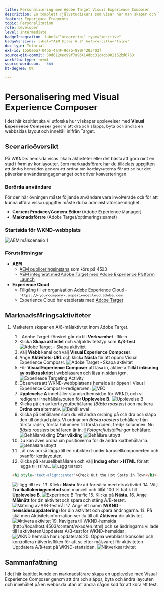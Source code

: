 ```yaml
---
title: Personalisering med Adobe Target Visual Experience Composer
description: En komplett självstudiekurs som visar hur man skapar och levererar personaliserade upplevelser med Adobe Target Visual Experience Composer (VEC).
feature: Experience Fragments
topic: Personalization
role: Developer
level: Intermediate
badgeIntegration: label="Integrering" type="positive"
badgeVersions: label="AEM Sites 6.5" before-title="false"
doc-type: Tutorial
exl-id: 1550e6a7-04b5-4a40-9d7b-88074283402f
source-git-commit: 30d6120ec99f7a95414dbc31c0cb002152bd6763
workflow-type: tm+mt
source-wordcount: '585'
ht-degree: 0%

---
```


# Personalisering med Visual Experience Composer

I det här kapitlet ska vi utforska hur vi skapar upplevelser med **Visual Experience Composer** genom att dra och släppa, byta och ändra en webbsidas layout och innehåll inifrån Target.

## Scenarioöversikt

På WKND:s hemsida visas lokala aktiviteter eller det bästa att göra runt en stad i form av kortlayouter. Som marknadsförare har du tilldelats uppgiften att ändra hemsidan genom att ordna om kortlayouterna för att se hur det påverkar användarengagemanget och driver konverteringen.

### Berörda användare

För den här övningen måste följande användare vara involverade och för att kunna utföra vissa uppgifter måste du ha administratörsbehörighet.

* **Content Producer/Content Editor** (Adobe Experience Manager)
* **Marknadsförare** (Adobe Target/optimeringsteamet)

### Startsida för WKND-webbplats

![AEM målscenario 1](assets/personalization-use-case-3/aem-target-use-case-3.png)

### Förutsättningar

* **AEM**
   * [AEM publiceringsinstans](./implementation.md#getting-aem) som körs på 4503
   * [AEM integrerat med Adobe Target med Adobe Experience Platform Launch](./using-launch-adobe-io.md#aem-target-using-launch-by-adobe)
* **Experience Cloud**
   * Tillgång till er organisation Adobe Experience Cloud - `https://<yourcompany>.experiencecloud.adobe.com`
   * Experience Cloud har etablerats med [Adobe Target](https://experiencecloud.adobe.com)

## Marknadsföringsaktiviteter

1. Marketern skapar en A/B-målaktivitet inom Adobe Target.
   1. I Adobe Target-fönstret går du till **Verksamhet** -fliken.
   2. Klicka **Skapa aktivitet** och välj aktivitetstyp som **A/B-test**
      ![Adobe Target - Skapa aktivitet](assets/personalization-use-case-2/create-ab-activity.png)
   3. Välj **Webb** kanal och välj **Visual Experience Composer**.
   4. Ange **Aktivitets-URL** och klicka **Nästa** för att öppna Visual Experience Composer.
      ![Adobe Target - Skapa aktivitet](assets/personalization-use-case-2/create-activity-ab-name.png)
   5. För **Visual Experience Composer** att läsa in, aktivera **Tillåt inläsning av osäkra skript** i webbläsaren och läsa in sidan igen.
      ![Experience Targeting Activity](assets/personalization-use-case-1/load-unsafe-scripts.png)
   6. Observera att WKND-webbplatsens hemsida är öppen i Visual Experience Composer-redigeraren.
      ![VEC](assets/personalization-use-case-2/vec.png)
   7. **Upplevelse A** innehåller standardhemsidan för WKND, och vi redigerar innehållslayouten för **Upplevelse B**.
      ![Upplevelse B](assets/personalization-use-case-3/use-case3-experience-b.png)
   8. Klicka på en av kortlayoutbehållarna (*Bästa roasters*) och markera **Ordna om** alternativ.
      ![Behållarval](assets/personalization-use-case-3/container-selection.png)
   9. Klicka på behållaren som du vill ändra ordning på och dra och släpp den till önskad plats. Vi ordnar om *Bästa roasters* behållare från första raden, första kolumnen till första raden, tredje kolumnen. Nu *Bästa roasters* behållaren är intill *Fotografiutställningar* behållare.
      ![Behållarväxling](assets/personalization-use-case-3/container-swap.png)
      **Efter växling**
      ![Behållare utbytt](assets/personalization-use-case-3/after-swap-1-3.png)
   10. Du kan även ordna om positionerna för de andra kortbehållarna.
      ![Behållare utbytt](assets/personalization-use-case-3/after-swap-all.png)
   11. Låt oss också lägga till en rubriktext under karusellkomponenten och ovanför kortlayouten.
   12. Klicka på karusellbehållaren och välj **Indrag efter > HTML** för att lägga till HTML.
      ![Lägg till text](assets/personalization-use-case-3/add-text.png)

      ```html
      <h1 style="text-align:center">Check Out the Hot Spots in Town</h1>
      ```

      ![Lägg till text](assets/personalization-use-case-3/after-changes.png)
   13. Klicka **Nästa** för att fortsätta med din aktivitet.
   14. Välj **Trafikallokeringsmetod** som manuell och tillåt 100 % trafik till **Upplevelse B**.
      ![Experience B Traffic](assets/personalization-use-case-2/traffic.png)
   15. Klicka på **Nästa**.
   16. Ange **Målmått** för din aktivitet och spara och stäng A/B-testet.
      ![Mätning av A/B-testmål](assets/personalization-use-case-2/goal-metric.png)
   17. Ange ett namn (**WKND - hemsidesuppdatering**) för din aktivitet och spara ändringarna.
   18. På skärmen Aktivitetsinformation ser du till att **Aktivera** din aktivitet.
      ![Aktivera aktivitet](assets/personalization-use-case-3/save-activity.png)
   19. Navigera till WKND-hemsida (http://localhost:4503/content/wknd/en.html) och se ändringarna vi lade till i aktiviteten Uppdatera A/B-test för WKND-hemsidan.
      ![WKND hemsida har uppdaterats](assets/personalization-use-case-3/activity-result.png)
   20. Öppna webbläsarkonsolen och kontrollera nätverksfliken för att se efter målsvaret för aktiviteten Uppdatera A/B-test på WKND-startsidan.
      ![Nätverksaktivitet](assets/personalization-use-case-3/activity-result.png)

## Sammanfattning

I det här kapitlet kunde en marknadsförare skapa en upplevelse med Visual Experience Composer genom att dra och släppa, byta och ändra layouten och innehållet på en webbsida utan att ändra någon kod för att köra ett test.
